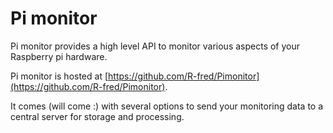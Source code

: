 # Pi monitor
Pi monitor provides a high level API to monitor various aspects of your Raspberry pi hardware.

Pi monitor is hosted at [https://github.com/R-fred/Pimonitor](https://github.com/R-fred/Pimonitor).

It comes (will come :) with several options to send your monitoring data to a central server for storage and processing.